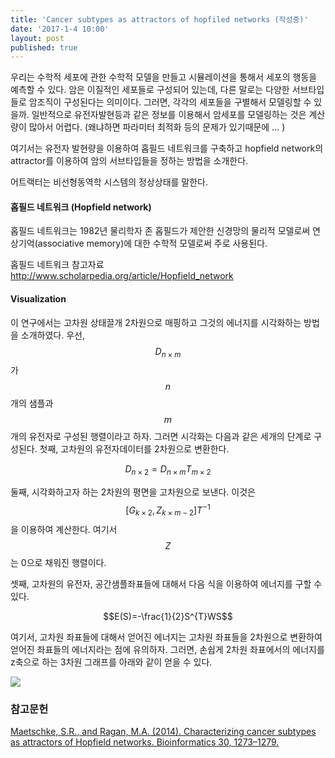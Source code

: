 ```yaml
---
title: 'Cancer subtypes as attractors of hopfiled networks (작성중)'
date: '2017-1-4 10:00'
layout: post
published: true
---
```

우리는 수학적 세포에 관한 수학적 모델을 만들고 시뮬레이션을 통해서 세포의 행동을 예측할 수 있다. 암은 이질적인 세포들로 구성되어 있는데, 다른 말로는 다양한 서브타입들로 암조직이 구성된다는 의미이다. 그러면, 각각의 세포들을 구별해서 모델링할 수 있을까. 일반적으로 유전자발현등과 같은 정보를 이용해서 암세포를 모델링하는 것은 계산량이 많아서 어렵다. (왜냐하면 파라미터 최적화 등의 문제가 있기때문에 ... )

여기서는 유전자 발현량을 이용하여 홉필드 네트워크를 구축하고 hopfield network의 attractor를 이용하여 암의 서브타입들을 정하는 방법을 소개한다. 

어트랙터는 비선형동역학 시스템의 정상상태를 말한다.

#### 홉필드 네트워크 (Hopfield network)
홉필드 네트워크는 1982년 물리학자 존 홉필드가 제안한 신경망의 물리적 모델로써 연상기억(associative memory)에 대한 수학적 모델로써 주로 사용된다.

홉필드 네트워크 참고자료 
http://www.scholarpedia.org/article/Hopfield_network

#### Visualization 
이 연구에서는 고차원 상태끌개 2차원으로 매핑하고 그것의 에너지를 시각화하는 방법을 소개하였다. 우선, $$D_{n\times m}$$가 $$n$$개의 샘플과 $$m$$개의 유전자로 구성된 행렬이라고 하자. 그러면 시각화는 다음과 같은 세개의 단계로 구성된다. 첫째, 고차원의 유전자데이터를 2차원으로 변환한다. 

$$D_{n\times2}=D_{n\times m}T_{m\times 2}$$

둘째, 시각화하고자 하는 2차원의 평면을 고차원으로 보낸다. 이것은 $$ [G_{k\times 2}, Z_{k\times m-2}] T^{-1}$$ 을 이용하여 계산한다. 여기서 $$Z$$는 0으로 채워진 행렬이다. 

셋째, 고차원의 유전자, 공간샘플좌표들에 대해서 다음 식을 이용하여 에너지를 구할 수 있다. 

$$E(S)=-\frac{1}{2}S^{T}WS$$

여기서, 고차원 좌표들에 대해서 얻어진 에너지는 고차원 좌표들을 2차원으로 변환하여 얻어진 좌표들의 에너지라는 점에 유의하자. 그러면, 손쉽게 2차원 좌표에서의 에너지를 z축으로 하는 3차원 그래프를 아래와 같이 얻을 수 있다.

![](https://www.dropbox.com/s/6zdiw81dtvjd6ye/%EC%8A%A4%ED%81%AC%EB%A6%B0%EC%83%B7%202017-01-06%2020.09.19.png?dl=1)


### 참고문헌
[Maetschke, S.R., and Ragan, M.A. (2014). Characterizing cancer subtypes as attractors of Hopfield networks. Bioinformatics 30, 1273–1279.](https://www.dropbox.com/s/yefngghs5ylzejq/Maetschke_Ragan_2014_Characterizing%20cancer%20subtypes%20as%20attractors%20of%20Hopfield%20networks.pdf?dl=0)
